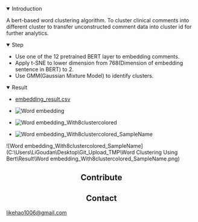 <br>

<details open>
<summary>Introduction</summary>

A bert-based word clustering algorithm. To cluster clinical comments into different cluster to transfer unconstructed comment data into cluster id for further analytics.

</details>

<details open>
<summary>Step</summary>


- Use one of the 12 pretrained BERT layer to embedding comments.
- Apply t-SNE to lower dimension from 768(Dimension of embedding sentence in BERT) to 2.
- Use GMM(Gaussian Mixture Model) to identify clusters.

</details>

<details open>
<summary>Result</summary>

- [embedding_result.csv](https://github.com/LeeGorden/Bert-Based-Word-Clustering/files/8697458/embedding_result.csv)
  
- ![Word embedding](https://user-images.githubusercontent.com/72702872/168527283-1f91f434-4c78-4391-a63f-1a5d7c9e9e1b.png)

- ![Word embedding_With8clustercolored](https://user-images.githubusercontent.com/72702872/168527291-dd4fc78b-dd90-4107-a687-9e97a8d5f4f1.png)

- ![Word embedding_With8clustercolored_SampleName](https://user-images.githubusercontent.com/72702872/168527315-0abd6256-7d85-4ffa-af94-47eade562bb8.png)

  
</details>![Word embedding_With8clustercolored_SampleName](C:\Users\LiGoudan\Desktop\Git_Upload_TMP\Word Clustering Using Bert\Result\Word embedding_With8clustercolored_SampleName.png)

## <div align="center">Contribute</div>



## <div align="center">Contact</div>

likehao1006@gmail.com

<br>

